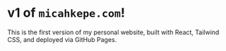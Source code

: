 # v1 of `micahkepe.com`!

This is the first version of my personal website, built with React, Tailwind CSS,
and deployed via GitHub Pages.
